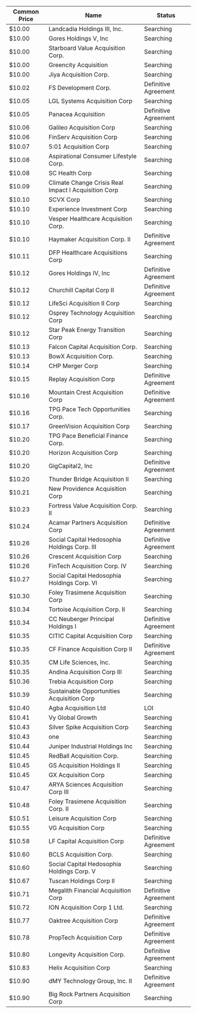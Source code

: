 Common Price  | Name                                                 | Status              
------------- | ---------------------------------------------------- | --------------------
$10.00        | Landcadia Holdings III, Inc.​                        | Searching           
$10.00        | Gores Holdings V, Inc                                | Searching           
$10.00        | Starboard Value Acquisition Corp.                    | Searching           
$10.00        | Greencity Acquisition                                | Searching           
$10.00        | Jiya Acquisition Corp.                               | Searching           
$10.02        | FS Development Corp.                                 | Definitive Agreement
$10.05        | LGL Systems Acquisition Corp                         | Searching           
$10.05        | Panacea Acquisition                                  | Definitive Agreement
$10.06        | Galileo Acquisition Corp                             | Searching           
$10.06        | FinServ Acquisition Corp                             | Searching           
$10.07        | 5:01 Acquisition Corp                                | Searching           
$10.08        | Aspirational Consumer Lifestyle Corp.                | Searching           
$10.08        | SC Health Corp                                       | Searching           
$10.09        | Climate Change Crisis Real Impact I Acquisition Corp | Searching           
$10.10        | SCVX Corp                                            | Searching           
$10.10        | Experience Investment Corp                           | Searching           
$10.10        | Vesper Healthcare Acquisition Corp.                  | Searching           
$10.10        | Haymaker Acquisition Corp. II                        | Definitive Agreement
$10.11        | DFP Healthcare Acquisitions Corp                     | Searching           
$10.12        | Gores Holdings IV, Inc                               | Definitive Agreement
$10.12        | Churchill Capital Corp II                            | Definitive Agreement
$10.12        | LifeSci Acquisition II Corp                          | Searching           
$10.12        | Osprey Technology Acquisition Corp                   | Searching           
$10.12        | Star Peak Energy Transition Corp                     | Searching           
$10.13        | Falcon Capital Acquisition Corp.                     | Searching           
$10.13        | BowX Acquisition Corp.                               | Searching           
$10.14        | CHP Merger Corp                                      | Searching           
$10.15        | Replay Acquisition Corp                              | Definitive Agreement
$10.16        | Mountain Crest Acquisition Corp                      | Definitive Agreement
$10.16        | TPG Pace Tech Opportunities Corp.                    | Searching           
$10.17        | GreenVision Acquisition Corp                         | Searching           
$10.20        | TPG Pace Beneficial Finance Corp.                    | Searching           
$10.20        | Horizon Acquisition Corp                             | Searching           
$10.20        | GigCapital2, Inc                                     | Definitive Agreement
$10.20        | Thunder Bridge Acquisition II                        | Searching           
$10.21        | New Providence Acquisition Corp                      | Searching           
$10.23        | Fortress Value Acquisition Corp. II                  | Searching           
$10.24        | Acamar Partners Acquisition Corp                     | Definitive Agreement
$10.26        | Social Capital Hedosophia Holdings Corp. III         | Definitive Agreement
$10.26        | Crescent Acquisition Corp                            | Searching           
$10.26        | FinTech Acquisition Corp. IV                         | Searching           
$10.27        | Social Capital Hedosophia Holdings Corp. VI          | Searching           
$10.30        | Foley Trasimene Acquisition Corp                     | Searching           
$10.34        | Tortoise Acquisition Corp. II                        | Searching           
$10.34        | CC Neuberger Principal Holdings I                    | Definitive Agreement
$10.35        | CITIC Capital Acquisition Corp                       | Searching           
$10.35        | CF Finance Acquisition Corp II                       | Definitive Agreement
$10.35        | CM Life Sciences, Inc.                               | Searching           
$10.35        | Andina Acquisition Corp III                          | Searching           
$10.36        | Trebia Acquisition Corp                              | Searching           
$10.39        | Sustainable Opportunities Acquisition Corp           | Searching           
$10.40        | Agba Acquisition Ltd                                 | LOI                 
$10.41        | Vy Global Growth                                     | Searching           
$10.43        | Silver Spike Acquisition Corp                        | Searching           
$10.43        | one                                                  | Searching           
$10.44        | Juniper Industrial Holdings Inc                      | Searching           
$10.45        | RedBall Acquisition Corp.                            | Searching           
$10.45        | GS Acquisition Holdings II                           | Searching           
$10.45        | GX Acquisition Corp                                  | Searching           
$10.47        | ARYA Sciences Acquisition Corp III                   | Searching           
$10.48        | Foley Trasimene Acquisition Corp. II                 | Searching           
$10.51        | Leisure Acquisition Corp                             | Searching           
$10.55        | VG Acquisition Corp                                  | Searching           
$10.58        | LF Capital Acquisition Corp                          | Definitive Agreement
$10.60        | BCLS Acquisition Corp.                               | Searching           
$10.60        | Social Capital Hedosophia Holdings Corp. V           | Searching           
$10.67        | Tuscan Holdings Corp II                              | Searching           
$10.71        | Megalith Financial Acquisition Corp                  | Definitive Agreement
$10.72        | ION Acquisition Corp 1 Ltd.                          | Searching           
$10.77        | Oaktree Acquisition Corp                             | Definitive Agreement
$10.78        | PropTech Acquisition Corp                            | Definitive Agreement
$10.80        | Longevity Acquisition Corp.                          | Definitive Agreement
$10.83        | Helix Acquisition Corp                               | Searching           
$10.90        | dMY Technology Group, Inc. II                        | Definitive Agreement
$10.90        | Big Rock Partners Acquisition Corp                   | Searching           
